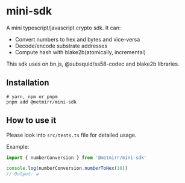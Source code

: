 # mini-sdk

A mini typescript/javascript crypto sdk. It can:

- Convert numbers to hex and bytes and vice-versa
- Decode/encode substrate addresses
- Compute hash with blake2b(atomically, incremental)

This sdk uses on bn.js, @subsquid/ss58-codec and blake2b libraries.

## Installation

```shell
# yarn, npm or pnpm
pnpm add @metmirr/mini-sdk
```

## How to use it

Please look into `src/tests.ts` file for detailed usage.

Example:

```ts
import { numberConversion } from '@metmirr/mini-sdk'

console.log(numberConversion.numberToHex(10))
// Output: a
```